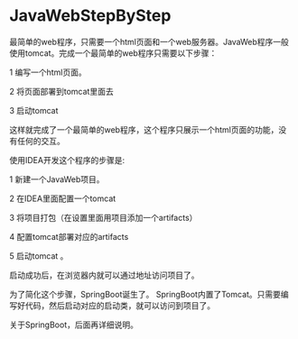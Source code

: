 # JavaWebStepByStep

最简单的web程序，只需要一个html页面和一个web服务器。JavaWeb程序一般使用tomcat。完成一个最简单的web程序只需要以下步骤：

1 编写一个html页面。

2 将页面部署到tomcat里面去

3 启动tomcat

这样就完成了一个最简单的web程序，这个程序只展示一个html页面的功能，没有任何的交互。




使用IDEA开发这个程序的步骤是:

1 新建一个JavaWeb项目。

2 在IDEA里面配置一个tomcat

3 将项目打包（在设置里面用项目添加一个artifacts）

4 配置tomcat部署对应的artifacts

5 启动tomcat 。

启动成功后，在浏览器内就可以通过地址访问项目了。

为了简化这个步骤，SpringBoot诞生了。 SpringBoot内置了Tomcat。只需要编写好代码，然后启动对应的启动类，就可以访问到项目了。

关于SpringBoot，后面再详细说明。



